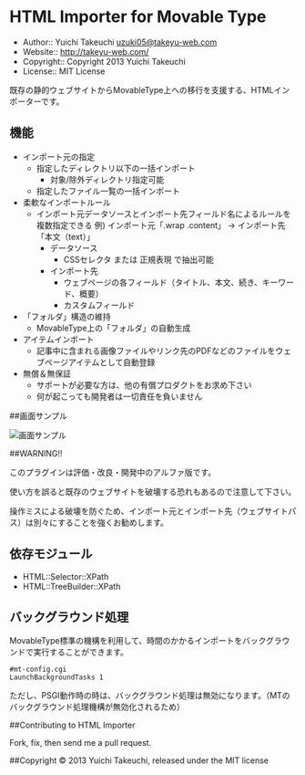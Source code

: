 HTML Importer for Movable Type
===========

* Author:: Yuichi Takeuchi <uzuki05@takeyu-web.com>
* Website:: http://takeyu-web.com/
* Copyright:: Copyright 2013 Yuichi Takeuchi
* License:: MIT License

既存の静的ウェブサイトからMovableType上への移行を支援する、HTMLインポーターです。

## 機能

* インポート元の指定
  * 指定したディレクトリ以下の一括インポート
    * 対象/除外ディレクトリ指定可能
  * 指定したファイル一覧の一括インポート
* 柔軟なインポートルール
  * インポート元データソースとインポート先フィールド名によるルールを複数指定できる
    例) インポート元「.wrap .content」 → インポート先「本文（text）」
    * データソース
      * CSSセレクタ または 正規表現 で抽出可能
    * インポート先
      * ウェブページの各フィールド（タイトル、本文、続き、キーワード、概要）
      * カスタムフィールド
* 「フォルダ」構造の維持
  * MovableType上の「フォルダ」の自動生成
* アイテムインポート
  * 記事中に含まれる画像ファイルやリンク先のPDFなどのファイルをウェブページアイテムとして自動登録
* 無償＆無保証
  * サポートが必要な方は、他の有償プロダクトをお求め下さい
  * 何が起こっても開発者は一切責任を負いません

##画面サンプル

![画面サンプル](https://raw.github.com/uzuki05/mt-plugin-htmlimporter/master/main.png)

##WARNING!!

このプラグインは評価・改良・開発中のアルファ版です。

使い方を誤ると既存のウェブサイトを破壊する恐れもあるので注意して下さい。

操作ミスによる破壊を防ぐため、インポート元とインポート先（ウェブサイトパス）は別々にすることを強くお勧めします。


## 依存モジュール

* HTML::Selector::XPath 
* HTML::TreeBuilder::XPath

## バックグラウンド処理

MovableType標準の機構を利用して、時間のかかるインポートをバックグラウンドで実行することができます。

    #mt-config.cgi
    LaunchBackgroundTasks 1

ただし、PSGI動作時の時は、バックグラウンド処理は無効になります。（MTのバックグラウンド処理機構が無効化されるため）

##Contributing to HTML Importer

Fork, fix, then send me a pull request.

##Copyright
© 2013 Yuichi Takeuchi, released under the MIT license

